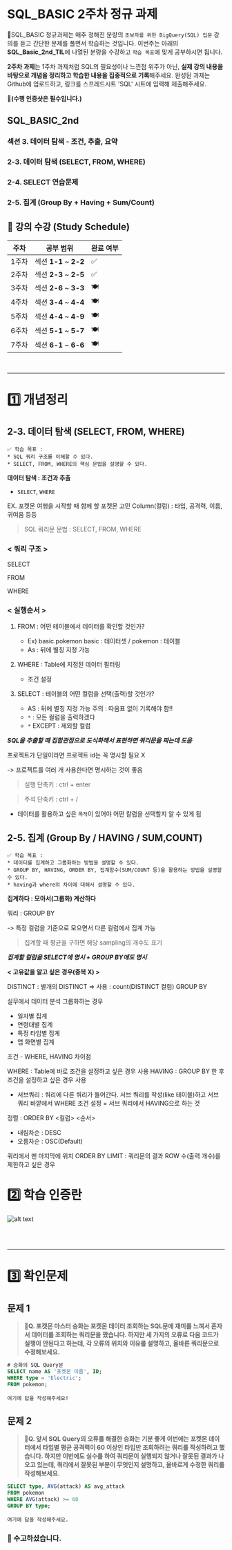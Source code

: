 # SQL_BASIC 2주차 정규 과제 

📌SQL_BASIC 정규과제는 매주 정해진 분량의 `초보자를 위한 BigQuery(SQL) 입문` 강의를 듣고 간단한 문제를 풀면서 학습하는 것입니다. 이번주는 아래의 **SQL_Basic_2nd_TIL**에 나열된 분량을 수강하고 `학습 목표`에 맞게 공부하시면 됩니다.

**2주차 과제**는 1주차 과제처럼 SQL의 필요성이나 느낀점 위주가 아닌, **실제 강의 내용을 바탕으로 개념을 정리하고 학습한 내용을 집중적으로 기록**해주세요. 완성된 과제는 Github에 업로드하고, 링크를 스프레드시트 'SQL' 시트에 입력해 제출해주세요. 

**👀(수행 인증샷은 필수입니다.)** 

## SQL_BASIC_2nd

### 섹션 3. 데이터 탐색 - 조건, 추출, 요약

### 2-3. 데이터 탐색 (SELECT, FROM, WHERE)

### 2-4. SELECT 연습문제

### 2-5. 집계 (Group By + Having + Sum/Count)



## 🏁 강의 수강 (Study Schedule)

| 주차  | 공부 범위              | 완료 여부 |
| ----- | ---------------------- | --------- |
| 1주차 | 섹션 **1-1** ~ **2-2** | ✅         |
| 2주차 | 섹션 **2-3** ~ **2-5** | ✅         |
| 3주차 | 섹션 **2-6** ~ **3-3** | 🍽️         |
| 4주차 | 섹션 **3-4** ~ **4-4** | 🍽️         |
| 5주차 | 섹션 **4-4** ~ **4-9** | 🍽️         |
| 6주차 | 섹션 **5-1** ~ **5-7** | 🍽️         |
| 7주차 | 섹션 **6-1** ~ **6-6** | 🍽️         |

<br>

<!-- 여기까진 그대로 둬 주세요-->

---

# 1️⃣ 개념정리 

## 2-3. 데이터 탐색 (SELECT, FROM, WHERE)

~~~
✅ 학습 목표 :
* SQL 쿼리 구조를 이해할 수 있다. 
* SELECT, FROM, WHERE의 핵심 문법을 설명할 수 있다. 
~~~

<!-- 새롭게 배운 내용을 자유롭게 정리해주세요.-->

**데이터 탐색 : 조건과 추출**
- `SELECT`, `WHERE`

EX. 포켓몬 여행을 시작할 때 함께 할 포켓몬 고민
Column(컬럼) : 타입, 공격력, 이름, 귀여움 등등

> SQL 쿼리문 문법
: SELECT, FROM, WHERE

### < 쿼리 구조 >
SELECT

FROM

WHERE

### < 실행순서 >
1. FROM : 어떤 테이블에서 데이터를 확인할 것인가?
	- Ex) basic.pokemon
	basic : 데이터셋 / pokemon : 테이블
	- As : 뒤에 별칭 지정 가능

2. WHERE : Table에 지정된 데이터 필터링
    - 조건 설정

3. SELECT : 테이블의 어떤 컬럼을 선택(출력)할 것인가?
	- AS : 뒤에 별칭 지정 가능
		주의 : 따옴표 없이 기록해야 함!!
	- `*` : 모든 컬럼을 출력하겠다
	- `*` EXCEPT : 제외할 컬럼

***SQL을 추출할 때 집합관점으로 도식화해서 표현하면 쿼리문을 짜는데 도움***
 
프로젝트가 단일이라면 프로젝트 id는 꼭 명시할 필요 X

-> 프로젝트를 여러 개 사용한다면 명시하는 것이 좋음

> 실행 단축키 : ctrl + enter

> 주석 단축키 : ctrl + /

- 데이터를 활용하고 싶은 `목적`이 있어야 어떤 칼럼을 선택할지 알 수 있게 됨

## 2-5. 집계 (Group By / HAVING / SUM,COUNT)

~~~
✅ 학습 목표 :
* 데이터를 집계하고 그룹화하는 방법을 설명할 수 있다.
* GROUP BY, HAVING, ORDER BY, 집계함수(SUM/COUNT 등)을 활용하는 방법을 설명할 수 있다.
* having과 where의 차이에 대해서 설명할 수 있다.
~~~

<!-- 새롭게 배운 내용을 자유롭게 정리해주세요.-->

**집계하다 : 모아서(그룹화) 계산하다**

쿼리 : GROUP BY

-> 특정 컬럼을 기준으로 모으면서 다른 컬럼에서 집계 가능

> 집계할 때 평균을 구하면 해당 sampling의 개수도 표기

***집계할 컬럼을 SELECT에 명시 + GROUP BY에도 명시***

**< 고유값을 알고 싶은 경우(중복 X) >**

DISTINCT : 별개의
DISTINCT => 사용 : count(DISTINCT 컬럼)
GROUP BY 

실무에서 데이터 분석 그룹화하는 경우
- 일자별 집계
- 연령대별 집계
- 특정 타입별 집계
- 앱 화면별 집계

조건 - WHERE, HAVING 차이점

WHERE : Table에 바로 조건을 설정하고 싶은 경우 사용
HAVING : GROUP BY 한 후 조건을 설정하고 싶은 경우 사용 

* 서브쿼리 : 쿼리에 다른 쿼리가 들어간다.
서브 쿼리를 작성(like 테이블)하고 서브 쿼리 바깥에서 WHERE 조건 설정 = 서브 쿼리에서 HAVING으로 하는 것

정렬 : ORDER BY <컬럼> <순서>
- 내림차순 : DESC
- 오름차순 : OSC(Default)

쿼리에서 맨 마지막에 위치
ORDER BY
LIMIT : 쿼리문의 결과 ROW 수(출력 개수)를 제한하고 싶은 경우

# 2️⃣ 학습 인증란

![alt text](<Images_2/스크린샷 2025-09-15 222335.png>)

<br><br>



---

# 3️⃣ 확인문제

## 문제 1

> **🧚Q. 포켓몬 마스터 승화는 포켓몬 데이터 조회하는 SQL문에 재미를 느껴서 혼자서 데이터를 조회하는 쿼리문을 짰습니다. 하지만 세 가지의 오류로 다음 코드가 실행이 안된다고 하는데, 각 오류의 위치와 이유를 설명하고, 올바른 쿼리문으로 수정해보세요.**

~~~sql
# 승화의 SQL Query문 
SELECT name AS '포켓몬 이름', ID;
WHERE type = 'Electric';
FROM pokemon;
~~~



~~~
여기에 답을 작성해주세요!
~~~



## 문제 2

> **🧚Q. 앞서 SQL Query의 오류를 해결한 승화는 기분 좋게 이번에는 포켓몬 데이터에서 타입별 평균 공격력이 60 이상인 타입만 조회하려는 쿼리를 작성하려고 했습니다. 하지만 이번에도 실수를 하여 쿼리문이 실행되지 않거나 잘못된 결과가 나오고 있는데, 쿼리에서 잘못된 부분이 무엇인지 설명하고, 올바르게 수정한 쿼리를 작성해보세요.**

~~~sql
SELECT type, AVG(attack) AS avg_attack
FROM pokemon
WHERE AVG(attack) >= 60
GROUP BY type;
~~~



~~~
여기에 답을 작성해주세요.
~~~



### 🎉 수고하셨습니다.
